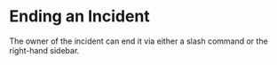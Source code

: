 # Ending an Incident

The owner of the incident can end it via either a slash command or the right-hand sidebar.
